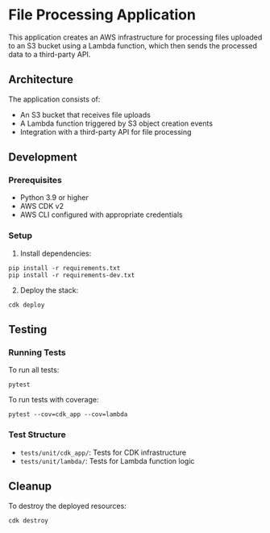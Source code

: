 # File Processing Application

This application creates an AWS infrastructure for processing files uploaded to an S3 bucket using a Lambda function, which then sends the processed data to a third-party API.

## Architecture

The application consists of:
- An S3 bucket that receives file uploads
- A Lambda function triggered by S3 object creation events
- Integration with a third-party API for file processing

## Development

### Prerequisites

- Python 3.9 or higher
- AWS CDK v2
- AWS CLI configured with appropriate credentials

### Setup

1. Install dependencies:
```
pip install -r requirements.txt
pip install -r requirements-dev.txt
```

2. Deploy the stack:
```
cdk deploy
```

## Testing

### Running Tests

To run all tests:
```
pytest
```

To run tests with coverage:
```
pytest --cov=cdk_app --cov=lambda
```

### Test Structure

- `tests/unit/cdk_app/`: Tests for CDK infrastructure
- `tests/unit/lambda/`: Tests for Lambda function logic

## Cleanup

To destroy the deployed resources:
```
cdk destroy
```
